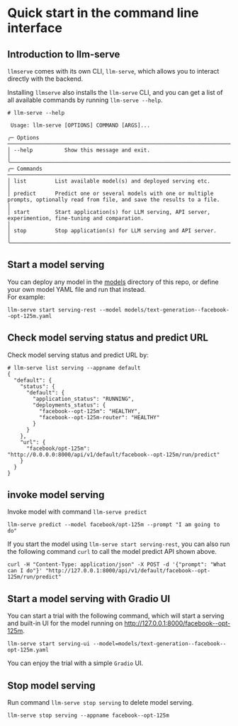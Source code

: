 # Quick start in the command line interface

## Introduction to llm-serve

`llmserve` comes with its own CLI, `llm-serve`, which allows you to interact directly with the backend.

Installing `llmserve` also installs the `llm-serve` CLI, and you can get a list of all available commands by running `llm-serve --help`.

```SHELL
# llm-serve --help

 Usage: llm-serve [OPTIONS] COMMAND [ARGS]...

╭─ Options ──────────────────────────────────────────────────────────────────────────────────────────────────────────────────────────────────────────────────────────╮
│ --help          Show this message and exit.                                                                                                                        │
╰────────────────────────────────────────────────────────────────────────────────────────────────────────────────────────────────────────────────────────────────────╯
╭─ Commands ─────────────────────────────────────────────────────────────────────────────────────────────────────────────────────────────────────────────────────────╮
│ list         List available model(s) and deployed serving etc.                                                                                                     │
│ predict      Predict one or several models with one or multiple prompts, optionally read from file, and save the results to a file.                                │
│ start        Start application(s) for LLM serving, API server, experimention, fine-tuning and comparation.                                                         │
│ stop         Stop application(s) for LLM serving and API server.                                                                                                   │
╰────────────────────────────────────────────────────────────────────────────────────────────────────────────────────────────────────────────────────────────────────╯

```

## Start a model serving

You can deploy any model in the [models](../models) directory of this repo, or define your own model YAML file and run that instead.  
For example:

```
llm-serve start serving-rest --model models/text-generation--facebook--opt-125m.yaml
```

## Check model serving status and predict URL

Check model serving status and predict URL by:

```SHELL
# llm-serve list serving --appname default
{
  "default": {
    "status": {
      "default": {
        "application_status": "RUNNING",
        "deployments_status": {
          "facebook--opt-125m": "HEALTHY",
          "facebook--opt-125m-router": "HEALTHY"
        }
      }
    },
    "url": {
      "facebook/opt-125m": "http://0.0.0.0:8000/api/v1/default/facebook--opt-125m/run/predict"
    }
  }
}
```

## invoke model serving

Invoke model with command `llm-serve predict`

```
llm-serve predict --model facebook/opt-125m --prompt "I am going to do"
```

If you start the model using `llm-serve start serving-rest`, you can also run the following command `curl` to call the model predict API shown above.

```
curl -H "Content-Type: application/json" -X POST -d '{"prompt": "What can I do"}' "http://127.0.0.1:8000/api/v1/default/facebook--opt-125m/run/predict"
```

## Start a model serving with Gradio UI

You can start a trial with the following command, which will start a serving and built-in UI for the model running on <http://127.0.0.1:8000/facebook--opt-125m>.

```
llm-serve start serving-ui --model=models/text-generation--facebook--opt-125m.yaml
```

You can enjoy the trial with a simple `Gradio` UI.

## Stop model serving

Run command `llm-serve stop serving` to delete model serving.

```
llm-serve stop serving --appname facebook--opt-125m
```
